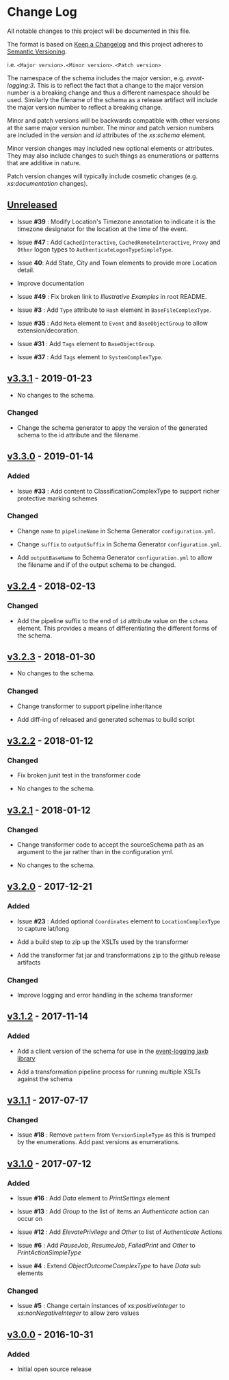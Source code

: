# Change Log

All notable changes to this project will be documented in this file.

The format is based on [Keep a Changelog](http://keepachangelog.com/) 
and this project adheres to [Semantic Versioning](http://semver.org/).

i.e. `<Major version>.<Minor version>.<Patch version>`

The namespace of the schema includes the major version, e.g. _event-logging:3_. This is to reflect the fact that a change to the major version number is a breaking change and thus a different namespace should be used. Similarly the filename of the schema as a release artifact will include the major version number to reflect a breaking change.

Minor and patch versions will be backwards compatible with other versions at the same major version number. The minor and patch version numbers are included in the _version_ and _id_ attributes of the _xs:schema_ element.

Minor version changes may included new optional elements or attributes. They may also include changes to such things as enumerations or patterns that are additive in nature.

Patch version changes will typically include cosmetic changes (e.g. _xs:documentation_ changes).

## [Unreleased]

* Issue **#39** : Modify Location's Timezone annotation to indicate it is the timezone designator for the location at the time of the event.

* Issue **#47** : Add `CachedInteractive`, `CachedRemoteInteractive`, `Proxy` and `Other` logon types to `AuthenticateLogonTypeSimpleType`.

* Issue **40**: Add State, City and Town elements to provide more Location detail.

* Improve documentation

* Issue **#49** : Fix broken link to _Illustrative Examples_ in root README.

* Issue **#3** : Add `Type` attribute to `Hash` element in `BaseFileComplexType`.

* Issue **#35** : Add `Meta` element to `Event` and `BaseObjectGroup` to allow extension/decoration.

* Issue **#31** : Add `Tags` element to `BaseObjectGroup`.

* Issue **#37** : Add `Tags` element to `SystemComplexType`.


## [v3.3.1] - 2019-01-23

* No changes to the schema.

### Changed

* Change the schema generator to appy the version of the generated schema to the id attribute and the filename.


## [v3.3.0] - 2019-01-14

### Added

* Issue **#33** : Add content to ClassificationComplexType to support richer protective marking schemes

### Changed

* Change `name` to `pipelineName` in Schema Generator `configuration.yml`.

* Change `suffix` to `outputSuffix` in Schema Generator `configuration.yml`.

* Add `outputBaseName` to Schema Generator `configuration.yml` to allow the filename and if of the output schema to be changed.


## [v3.2.4] - 2018-02-13

### Changed

* Add the pipeline suffix to the end of `id` attribute value on the `schema` element. This provides a means of differentiating the different forms of the schema.


## [v3.2.3] - 2018-01-30

* No changes to the schema.

### Changed

* Change transformer to support pipeline inheritance

* Add diff-ing of released and generated schemas to build script


## [v3.2.2] - 2018-01-12

### Changed

* Fix broken junit test in the transformer code

* No changes to the schema.


## [v3.2.1] - 2018-01-12

### Changed

* Change transformer code to accept the sourceSchema path as an argument to the jar rather than in the configuration yml.

* No changes to the schema.


## [v3.2.0] - 2017-12-21

### Added

* Issue **#23** : Added optional `Coordinates` element to `LocationComplexType` to capture lat/long

* Add a build step to zip up the XSLTs used by the transformer

* Add the transformer fat jar and transformations zip to the github release artifacts

### Changed

* Improve logging and error handling in the schema transformer


## [v3.1.2] - 2017-11-14

### Added

* Add a client version of the schema for use in the [event-logging jaxb library](https://github.com/gchq/event-logging)

* Add a transformation pipeline process for running multiple XSLTs against the schema

## [v3.1.1] - 2017-07-17


### Changed

* Issue **#18** : Remove `pattern` from `VersionSimpleType` as this is trumped by the enumerations. Add past versions as enumerations.


## [v3.1.0] - 2017-07-12

### Added

* Issue **#16** : Add _Data_ element to _PrintSettings_ element

* Issue **#13** : Add _Group_ to the list of items an _Authenticate_ action can occur on

* Issue **#12** : Add _ElevatePrivilege_ and _Other_ to list of _Authenticate_ Actions

* Issue **#6** : Add _PauseJob_, _ResumeJob_, _FailedPrint_ and _Other_ to _PrintActionSimpleType_

* Issue **#4** : Extend _ObjectOutcomeComplexType_ to have _Data_ sub elements

### Changed

* Issue **#5** : Change certain instances of _xs:positiveInteger_ to _xs:nonNegativeInteger_ to allow zero values


## [v3.0.0] - 2016-10-31

### Added

* Initial open source release

[Unreleased]: https://github.com/gchq/event-logging-schema/compare/v3.3.1...HEAD
[v3.3.1]: https://github.com/gchq/event-logging-schema/compare/v3.3.0...v3.3.1
[v3.3.0]: https://github.com/gchq/event-logging-schema/compare/v3.2.4...v3.3.0
[v3.2.4]: https://github.com/gchq/event-logging-schema/compare/v3.2.3...v3.2.4
[v3.2.3]: https://github.com/gchq/event-logging-schema/compare/v3.2.2...v3.2.3
[v3.2.2]: https://github.com/gchq/event-logging-schema/compare/v3.2.1...v3.2.2
[v3.2.1]: https://github.com/gchq/event-logging-schema/compare/v3.2.0...v3.2.1
[v3.2.0]: https://github.com/gchq/event-logging-schema/compare/v3.1.2...v3.2.0
[v3.1.2]: https://github.com/gchq/event-logging-schema/compare/v3.1.1...v3.1.2
[v3.1.1]: https://github.com/gchq/event-logging-schema/compare/v3.1.0...v3.1.1
[v3.1.0]: https://github.com/gchq/event-logging-schema/compare/v3.0.0...v3.1.0
[v3.0.0]: https://github.com/gchq/event-logging-schema/compare/v3.0.0...v3.0.0
